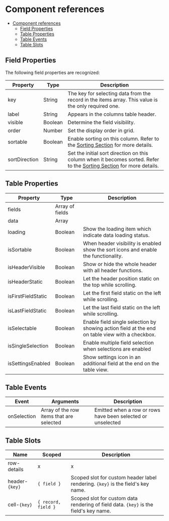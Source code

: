 # Component references

- [Component references](#component-references)
  - [Field Properties](#field-properties)
  - [Table Properties](#table-properties)
  - [Table Events](#table-events)
  - [Table Slots](#table-slots)

## Field Properties

The following field properties are recognized:

| Property          | Type              | Description |
| ----------------- | ----------------- | ----------- |
| key               | String            | The key for selecting data from the record in the items array. This value is the only required one. |
| label             | String            | Appears in the columns table header. |
| visible           | Boolean           | Determine the field visibility. |
| order             | Number            | Set the display order in grid. |
| sortable          | Boolean           | Enable sorting on this column. Refer to the [Sorting Section](sorting.md) for more details. |
| sortDirection     | String            | Set the initial sort direction on this column when it becomes sorted. Refer to the [Sorting Section](sorting.md) for more details. |

## Table Properties

| Property           | Type              | Description |
| ------------------ | ----------------- | ----------- |
| fields             | Array of fields   |  |
| data               | Array             |  |
| loading            | Boolean           | Show the loading item which indicate data loading status. |
| isSortable         | Boolean           | When header visibility is enabled show the sort icons and enable the functionality. |
| isHeaderVisible    | Boolean           | Show or hide the whole header with all header functions. |
| isHeaderStatic     | Boolean           | Let the header position static  on the top while scrolling. |
| isFirstFieldStatic | Boolean           | Let the first field static on the left while scrolling. |
| isLastFieldStatic  | Boolean           | Let the last field static on the left while scrolling. |
| isSelectable       | Boolean           | Enable field single selection by showing action field at the end on table view with a checkbox. |
| isSingleSelection  | Boolean           | Enable multiple field selection when selections are enabled |
| isSettingsEnabled  | Boolean           | Show settings icon in an additional field at the end on the table view. |

## Table Events

| Event              | Arguments         | Description |
| ------------------ | ----------------- | ----------- |
| onSelection        | Array of the row items that are selected | Emitted when a row or rows have been selected or unselected |

## Table Slots

| Name               | Scoped            | Description |
| ------------------ | ----------------- | ----------- |
| row-details        | x | x |
| header-`{key}`     | `{ field }` | Scoped slot for custom header label rendering. `{key}` is the field's key name. |
| cell-`{key}`       | `{ record, field }` | Scoped slot for custom data rendering of field data. `{key}` is the field's key name. |
